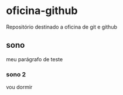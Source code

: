 # oficina-github
Repositório destinado a oficina de git e github

## sono

meu parágrafo de teste

### sono 2

vou dormir


